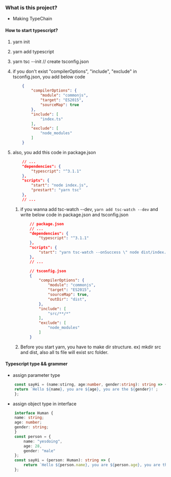 ### What is this project?
- Making TypeChain

#### How to start typescript?
1. yarn init
2. yarn add typescript
3. yarn tsc --init  // create tsconfig.json
4. if you don't exist "compilerOptions", "include", "exclude" in tsconfig.json, you add below code
    ```json
        {
            "compilerOptions": {
                "module": "commonjs",
                "target": "ES2015",
                "sourceMap": true
            },
            "include": [
                "index.ts"
            ],
            "exclude": [
                "node_modules"
            ]
        }
    ```
5. also, you add this code in package.json
    ```json
        // ...
        "dependencies": {
            "typescript": "^3.1.1"
        },
        "scripts": {
            "start": "node index.js",
            "prestart": "yarn tsc"
        },
        // ...
    ```

    1. if you wanna add tsc-watch --dev, ```yarn add tsc-watch --dev``` and write below code in package.json and tsconfig.json
        ```json
            // package.json
            // ...
            "dependencies": {
                "typescript": "^3.1.1"
            },
            "scripts": {
                "start": "yarn tsc-watch --onSuccess \" node dist/index.js\" "
            },
            // ...
        ```

        ```json
            // tsconfig.json
            {
                "compilerOptions": {
                    "module": "commonjs",
                    "target": "ES2015",
                    "sourceMap": true,
                    "outDir": "dist",
                },
                "include": [
                    "src/**/*"
                ],
                "exclude": [
                    "node_modules"
                ]
            }
        ```

    2. Before you start yarn, you have to make dir structure. ex) mkdir src and dist, also all ts file will exist src folder.


#### Typescript type && grammer
- assign parameter type 
```typescript
    const sayHi = (name:stirng, age:number, gender:string): string => {
    return `Hello ${name}, you are ${age}, you are the ${gender}!`;
    };
```

- assign object type in interface
```typescript
    interface Human {
    name: string;
    age: number;
    gender: string;
    }
    const person = {
        name: "yesdoing",
        age: 28,
        gender: "male"
    };
    const sayHi = (person: Human): string => {
        return `Hello ${person.name}, you are ${person.age}, you are the ${person.gender}!`;
    };
```